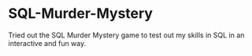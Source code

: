 # SQL-Murder-Mystery
Tried out the SQL Murder Mystery game to test out my skills in SQL in an interactive and fun way.
